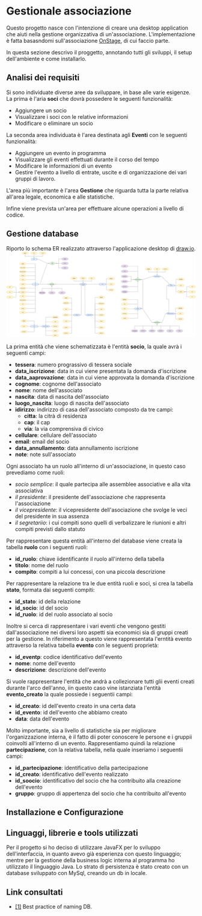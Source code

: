 # Gestionale associazione

Questo progetto nasce con l'intenzione di creare una desktop application che aiuti nella gestione
organizzativa di un'associazione. L'implementazione è fatta basasndomi sull'associazione [OnStage](https://www.instagram.com/onstageaps/),
di cui faccio parte.

In questa sezione descrivo il proggetto, annotando tutti gli sviluppi, il setup dell'ambiente e come installarlo.

## Analisi dei requisiti

Si sono individuate diverse aree da sviluppare, in base alle varie esigenze. La prima è l'aria **soci** che dovrà
possedere le seguenti funzionalità:
- Aggiungere un socio
- Visualizzare i soci con le relative informazioni
- Modificare o eliminare un socio

La seconda area individuata è l'area destinata agli **Eventi** con le seguenti funzionalità:
- Aggiungere un evento in programma
- Visualizzare gli eventi effettuati durante il corso del tempo
- Modificare le informazioni di un evento
- Gestire l'evento a livello di entrate, uscite e di organizzazione dei vari gruppi di lavoro.

L'area più importante è l'area **Gestione** che riguarda tutta la parte relativa all'area legale, economica e 
alle statistiche.

Infine viene prevista un'area per effettuare alcune operazioni a livello di codice.

## Gestione database

Riporto lo schema ER realizzato attraverso l'applicazione desktop di [draw.io](https://app.diagrams.net/).
![ER generale](./schema/Entity%20Relationship%20db-ER%20-%20view%201.drawio.png)

La prima entità che viene schematizzata è l'entità **socio**, la quale avrà i seguenti campi:
- **tessera**: numero prograssivo di tessera sociale
- **data_iscrizione**: data in cui viene presentata la domanda d'iscrizione
- **data_aaprovazione**: data in cui viene approvata la domanda d'iscrizione
- **cognome**: cognome dell'associato
- **nome**: nome dell'associato
- **nascita**: data di nascita dell'associato
- **luogo_nascita**: luogo di nascita dell'associato
- **idirizzo**: indirizzo di casa dell'associato composto da tre campi:
  - **citta**: la citrà di residenza
  - **cap**: il cap
  - **via**: la via comprensiva di civico
- **cellulare**: cellulare dell'associato
- **email**: email del socio
- **data_annullamento**: data annullamento iscrizione
- **note**: note sull'associato

Ogni associato ha un ruolo all'interno di un'associazione, in questo caso prevediamo come ruoli:
- *socio semplice*: il quale partecipa alle assemblee associative e alla vita associativa
- *il presidente*: il presidente dell'associazione che rappresenta l'associazione
- *il vicepresidente*: il vicepresidente dell'asociazione che svolge le veci del presidente in sua assenza
- *il segretariio*: i cui compiti sono quelli di verbalizzare le riunioni e altri compiti previsti dallo statuto

Per rappresentare questa entità all'interno del database viene creata la tabella **ruolo** con i seguenti ruoli:
- **id_ruolo**: chiave iidentificante il ruolo all'interno della tabella
- **titolo**: nome del ruolo
- **compito**: compiti a lui concessi, con una piccola descrizione

Per rappresentare la relazione tra le due entità ruoli e soci, si crea la tabella **stato**, formata dai seguenti compiti:
- **id_stato**: id della relazione
- **id_socio**: id del socio
- **id_ruolo**: id del ruolo associato al socio

Inoltre si cerca di rappresentare i vari eventi che vengono gestiti dall'associazione nei diversi loro aspetti sia economici
sia di gruppi creati per la gestione. In riferimento a questo viene rappresentata l'erntità evento attraverso la relativa tabella
**evento** con le seguenti proprietà:
- **id_eventp**: codice identificativo dell'evento
- **nome**: nome dell'evento
- **descrizione**: descrizione dell'evento

Si vuole rappresentare l'entità che andrà a collezionare tutti glii eventi creati durante l'arco dell'anno, iin questo caso vine 
istanziata l'entità **evento_creato** la quale possiede i seguentii campi:

- **id_creato**: id dell'evento creato in una certa data
- **id_evento**: id dell'evento che abbiamo creato
- **data**: data dell'evento

Molto importante, sia a livello di statistiche sia per migliorare l'organizzazione interna, è il fatto dii poter conoscere
le persone e i gruppii coinvolti all'interno di un evento. Rappresentiamo quindi la relazione **partecipazione**, con la relativa
tabella, nella quale inseriamo i seguentii campi:
- **id_partecipazione**: identificativo della partecipazione
- **id_creato**: identificativo dell'evento realizzato
- **id_soocio**: identificativo del socio che ha contribuito alla creazione dell'evento
- **gruppo**: gruppo di appertenza del socio che ha contribuito all'evento


## Installazione e Configurazione

## Linguaggi, librerie e tools utilizzati

Per il progetto si ho deciso di utilizzare JavaFX per lo sviluppo dell'interfaccia, in quanto avevo già 
esperienza con questo linguaggio; mentre per la gestione della business logic interna al programma ho utilizzato
il linguaggio Java. Lo strato di persistenza è stato creato con un database sviluppato con MySql, creando un
db in locale.

## Link consultati

- [[1]](https://stackoverflow.com/questions/4702728/relational-table-naming-convention) Best practice of naming DB.